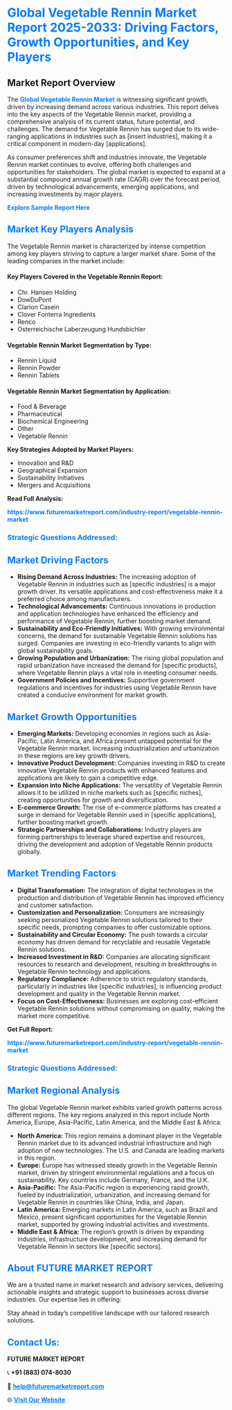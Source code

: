 <h1 style="color: #007BFF;">Global Vegetable Rennin Market Report 2025-2033: Driving Factors, Growth Opportunities, and Key Players</h1>

<section id="overview">
<h2>Market Report Overview</h2>
<p>The <a href="https://www.futuremarketreport.com/industry-report/vegetable-rennin-market" style="color: #007BFF; text-decoration: none;"><strong>Global Vegetable Rennin Market</strong></a> is witnessing significant growth, driven by increasing demand across various industries. This report delves into the key aspects of the Vegetable Rennin market, providing a comprehensive analysis of its current status, future potential, and challenges. The demand for Vegetable Rennin has surged due to its wide-ranging applications in industries such as [insert industries], making it a critical component in modern-day [applications].</p>
<p>As consumer preferences shift and industries innovate, the Vegetable Rennin market continues to evolve, offering both challenges and opportunities for stakeholders. The global market is expected to expand at a substantial compound annual growth rate (CAGR) over the forecast period, driven by technological advancements, emerging applications, and increasing investments by major players.</p>
</section>

<section id="overview">
<p><a href="https://www.futuremarketreport.com/request-sample/reportId=122343" style="color: #007BFF; text-decoration: none;"><strong>Explore Sample Report Here</strong></a></p>
</section>

<section id="key-players">
<h2 style="color: #007BFF;">Market Key Players Analysis</h2>
<p>The Vegetable Rennin market is characterized by intense competition among key players striving to capture a larger market share. Some of the leading companies in the market include:</p>
<h4>Key Players Covered in the Vegetable Rennin Report:</h4>
<ul><li>Chr. Hansen Holding</li><li>DowDuPont</li><li>Clarion Casein</li><li>Clover Fonterra Ingredients</li><li>Renco</li><li>Osterreichische Laberzeugung Hundsbichler</li></ul>
<h4>Vegetable Rennin Market Segmentation by Type:</h4>
<ul><li>Rennin Liquid</li><li>Rennin Powder</li><li>Rennin Tablets</li></ul>

<h4>Vegetable Rennin Market Segmentation by Application:</h4>
<ul><li>Food &amp; Beverage</li><li>Pharmaceutical</li><li>Biochemical Engineering</li><li>Other</li><li>Vegetable Rennin</li></ul>
<p><strong>Key Strategies Adopted by Market Players:</strong></p>
<ul>
<li>Innovation and R&D</li>
<li>Geographical Expansion</li>
<li>Sustainability Initiatives</li>
<li>Mergers and Acquisitions</li>
</ul>
</section>

<section>
<p><strong>Read Full Analysis: </strong></p><a href="https://www.futuremarketreport.com/industry-report/vegetable-rennin-market" style="color: #007BFF; text-decoration: none;"><strong>https://www.futuremarketreport.com/industry-report/vegetable-rennin-market</strong></a>
<h3 style="color: #007BFF;">Strategic Questions Addressed:</h3>
</section>

<section id="driving-factors">
<h2 style="color: #007BFF;">Market Driving Factors</h2>
<ul>
<li><strong>Rising Demand Across Industries:</strong> The increasing adoption of Vegetable Rennin in industries such as [specific industries] is a major growth driver. Its versatile applications and cost-effectiveness make it a preferred choice among manufacturers.</li>
<li><strong>Technological Advancements:</strong> Continuous innovations in production and application technologies have enhanced the efficiency and performance of Vegetable Rennin, further boosting market demand.</li>
<li><strong>Sustainability and Eco-Friendly Initiatives:</strong> With growing environmental concerns, the demand for sustainable Vegetable Rennin solutions has surged. Companies are investing in eco-friendly variants to align with global sustainability goals.</li>
<li><strong>Growing Population and Urbanization:</strong> The rising global population and rapid urbanization have increased the demand for [specific products], where Vegetable Rennin plays a vital role in meeting consumer needs.</li>
<li><strong>Government Policies and Incentives:</strong> Supportive government regulations and incentives for industries using Vegetable Rennin have created a conducive environment for market growth.</li>
</ul>
</section>

<section id="growth-opportunities">
<h2 style="color: #007BFF;">Market Growth Opportunities</h2>
<ul>
<li><strong>Emerging Markets:</strong> Developing economies in regions such as Asia-Pacific, Latin America, and Africa present untapped potential for the Vegetable Rennin market. Increasing industrialization and urbanization in these regions are key growth drivers.</li>
<li><strong>Innovative Product Development:</strong> Companies investing in R&D to create innovative Vegetable Rennin products with enhanced features and applications are likely to gain a competitive edge.</li>
<li><strong>Expansion into Niche Applications:</strong> The versatility of Vegetable Rennin allows it to be utilized in niche markets such as [specific niches], creating opportunities for growth and diversification.</li>
<li><strong>E-commerce Growth:</strong> The rise of e-commerce platforms has created a surge in demand for Vegetable Rennin used in [specific applications], further boosting market growth.</li>
<li><strong>Strategic Partnerships and Collaborations:</strong> Industry players are forming partnerships to leverage shared expertise and resources, driving the development and adoption of Vegetable Rennin products globally.</li>
</ul>
</section>

<section id="trending-factors">
<h2 style="color: #007BFF;">Market Trending Factors</h2>
<ul>
<li><strong>Digital Transformation:</strong> The integration of digital technologies in the production and distribution of Vegetable Rennin has improved efficiency and customer satisfaction.</li>
<li><strong>Customization and Personalization:</strong> Consumers are increasingly seeking personalized Vegetable Rennin solutions tailored to their specific needs, prompting companies to offer customizable options.</li>
<li><strong>Sustainability and Circular Economy:</strong> The push towards a circular economy has driven demand for recyclable and reusable Vegetable Rennin solutions.</li>
<li><strong>Increased Investment in R&D:</strong> Companies are allocating significant resources to research and development, resulting in breakthroughs in Vegetable Rennin technology and applications.</li>
<li><strong>Regulatory Compliance:</strong> Adherence to strict regulatory standards, particularly in industries like [specific industries], is influencing product development and quality in the Vegetable Rennin market.</li>
<li><strong>Focus on Cost-Effectiveness:</strong> Businesses are exploring cost-efficient Vegetable Rennin solutions without compromising on quality, making the market more competitive.</li>
</ul>
</section>

<section>
<p><strong>Get Full Report: </strong></p><a href="https://www.futuremarketreport.com/industry-report/vegetable-rennin-market" style="color: #007BFF; text-decoration: none;"><strong>https://www.futuremarketreport.com/industry-report/vegetable-rennin-market</strong></a>
<h3 style="color: #007BFF;">Strategic Questions Addressed:</h3>
</section>


<section id="regional-analysis">
<h2 style="color: #007BFF;">Market Regional Analysis</h2>
<p>The global Vegetable Rennin market exhibits varied growth patterns across different regions. The key regions analyzed in this report include North America, Europe, Asia-Pacific, Latin America, and the Middle East & Africa:</p>
<ul>
<li><strong>North America:</strong> This region remains a dominant player in the Vegetable Rennin market due to its advanced industrial infrastructure and high adoption of new technologies. The U.S. and Canada are leading markets in this region.</li>
<li><strong>Europe:</strong> Europe has witnessed steady growth in the Vegetable Rennin market, driven by stringent environmental regulations and a focus on sustainability. Key countries include Germany, France, and the U.K.</li>
<li><strong>Asia-Pacific:</strong> The Asia-Pacific region is experiencing rapid growth, fueled by industrialization, urbanization, and increasing demand for Vegetable Rennin in countries like China, India, and Japan.</li>
<li><strong>Latin America:</strong> Emerging markets in Latin America, such as Brazil and Mexico, present significant opportunities for the Vegetable Rennin market, supported by growing industrial activities and investments.</li>
<li><strong>Middle East & Africa:</strong> The region’s growth is driven by expanding industries, infrastructure development, and increasing demand for Vegetable Rennin in sectors like [specific sectors].</li>
</ul>
</section>

<footer>
<h2 style="color: #007BFF;">About FUTURE MARKET REPORT</h2>
<p>We are a trusted name in market research and advisory services, delivering actionable insights and strategic support to businesses across diverse industries. Our expertise lies in offering:</p>

<p>Stay ahead in today’s competitive landscape with our tailored research solutions.</p>

<h2 style="color: #007BFF;">Contact Us:</h2>
<p><strong>FUTURE MARKET REPORT</strong></p>
<p>📞 <strong>+91 (883) 074-8030</strong></p>
<p>📧 <strong><a href="mailto:help@futuremarketreport.com" style="color: #007BFF;">help@futuremarketreport.com</a></strong></p>
<p>🌐 <strong><a href="https://www.futuremarketreport.com/" style="color: #007BFF;">Visit Our Website</a></strong></p>
</footer>